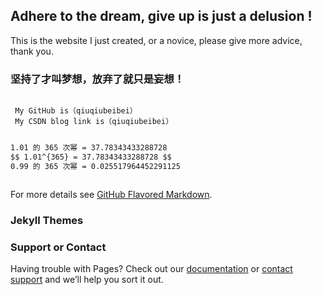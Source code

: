 ## Adhere to the dream, give up is just a delusion !
This is the website I just created, or a novice, please give more advice, thank you.

### 坚持了才叫梦想，放弃了就只是妄想！


```

 My GitHub is（qiuqiubeibei）
 My CSDN blog link is（qiuqiubeibei）


```

```markdown
1.01 的 365 次幂 = 37.78343433288728
$$ 1.01^{365} = 37.78343433288728 $$
0.99 的 365 次幂 = 0.025517964452291125



```
For more details see [GitHub Flavored Markdown](https://guides.github.com/features/mastering-markdown/).

### Jekyll Themes



### Support or Contact

Having trouble with Pages? Check out our [documentation](https://help.github.com/categories/github-pages-basics/) or [contact support](https://github.com/contact) and we’ll help you sort it out.
